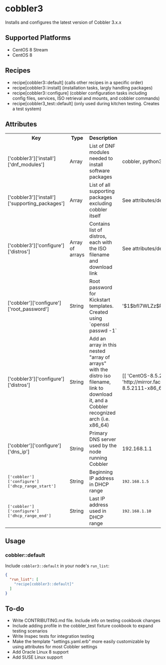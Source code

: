 cobbler3
================

Installs and configures the latest version of Cobbler 3.x.x

## Supported Platforms
- CentOS 8 Stream
- CentOS 8

## Recipes
- recipe[cobbler3::default] (calls other recipes in a specific order)
- recipe[cobbler3::install] (installation tasks, largly handling packages)
- recipe[cobbler3::configure] (cobbler configuration tasks including config files, services, ISO retrieval and mounts, and cobbler commands)
- recipe[cobbler3_test::default] (only used during kitchen testing. Creates a test system)

## Attributes

<table>
  <tr>
    <th>Key</th>
    <th>Type</th>
    <th>Description</th>
    <th>Default</th>
  </tr>
  <tr>
    <td>['cobbler3']['install']['dnf_modules']</td>
    <td>Array</td>
    <td>List of DNF modules needed to install software packages</td>
    <td>cobbler, python36</td>
  </tr>
  <tr>
    <td>['cobbler3']['install']['supporting_packages']</td>
    <td>Array</td>
    <td>List of all supporting packages excluding cobbler itself</td>
    <td>See attributes/default.rb</td>
  </tr>
  <tr>
    <td>['cobbler3']['configure']['distros']</td>
    <td>Array of arrays</td>
    <td>Contains list of distros, each with the ISO filename and download link </td>
    <td>See attributes/default.rb</td>
  </tr>
  <tr>
    <td>['cobbler']['configure']['root_password']</td>
    <td>String</td>
    <td>Root password for Kickstart templates. Created using `openssl passwd -1`</td>
    <td>'$1$bfI7WLZz$PxXetL97LkScqJFxnW7KS1'</td>
  </tr>
  <tr>
    <td>['cobbler3']['configure']['distros']</td>
    <td>String</td>
    <td>Add an array in this nested "array of arrays" with the distro iso filename, link to download it, and a Cobbler recognized arch (i.e. x86_64)</td>
    <td>[[ 'CentOS-8.5.2111-x86_64-boot.iso', 'http://mirror.facebook.net/centos/8.5.2111/isos/x86_64/CentOS-8.5.2111-x86_64-boot.iso' ]]</td>
  </tr>
  <tr>
    <td>['cobbler']['configure']['dns_ip']</td>
    <td>String</td>
    <td>Primary DNS server used by the node running Cobbler</td>
    <td>192.168.1.1</td>
  </tr>
  <tr>
    <td><tt>['cobbler']['configure']['dhcp_range_start']</tt></td>
    <td>String</td>
    <td>Beginning IP address in DHCP range</td>
    <td><tt>192.168.1.5</tt></td>
  </tr>
  <tr>
    <td><tt>['cobbler']['configure']['dhcp_range_end']</tt></td>
    <td>String</td>
    <td>Last IP address used in DHCP range</td>
    <td><tt>192.168.1.10</tt></td>
  </tr>
</table>

## Usage

### cobbler::default

Include `cobbler3::default` in your node's `run_list`:

```json
{
  "run_list": [
    "recipe[cobbler3::default]"
  ]
}
```

## To-do
 - Write CONTRIBUTING.md file. Include info on testing cookbook changes
 - Include adding profile in the cobbler_test fixture cookbook to expand testing scenarios
 - Write Inspec tests for integration testing
 - Make the template "settings.yaml.erb" more easily customizable by using attributes for most Cobbler settings
 - Add Oracle Linux 8 support
 - Add SUSE Linux support
